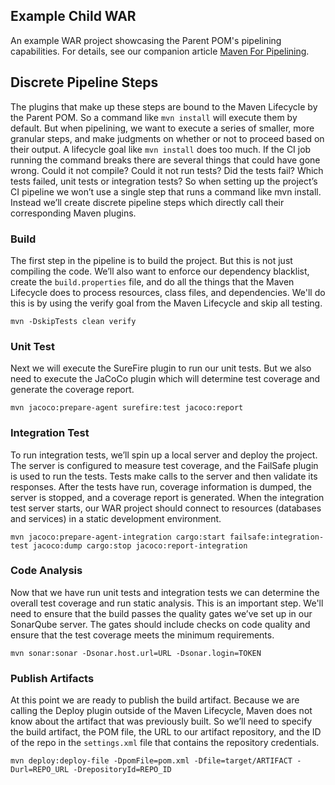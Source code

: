 ## Example Child WAR
An example WAR project showcasing the Parent POM's pipelining capabilities. For details, see our companion article <a href="https://medium.com/eonian-technologies/maven-for-pipelining-part-1-8b850d10a7ee" target="_blank">Maven For Pipelining</a>.

## Discrete Pipeline Steps
The plugins that make up these steps are bound to the Maven Lifecycle by the Parent POM. So a command like `mvn install` will execute them by default. But when pipelining, we want to execute a series of smaller, more granular steps, and make judgments on whether or not to proceed based on their output. A lifecycle goal like `mvn install` does too much. If the CI job running the command breaks there are several things that could have gone wrong. Could it not compile? Could it not run tests? Did the tests fail? Which tests failed, unit tests or integration tests? So when setting up the project’s CI pipeline we won’t use a single step that runs a command like mvn install. Instead we’ll create discrete pipeline steps which directly call their corresponding Maven plugins.

### Build
The first step in the pipeline is to build the project. But this is not just compiling the code. We’ll also want to enforce our dependency blacklist, create the `build.properties` file, and do all the things that the Maven Lifecycle does to process resources, class files, and dependencies. We'll do this is by using the verify goal from the Maven Lifecycle and skip all testing.

```
mvn -DskipTests clean verify
```

### Unit Test
Next we will execute the SureFire plugin to run our unit tests. But we also need to execute the JaCoCo plugin which will determine test coverage and generate the coverage report.

```
mvn jacoco:prepare-agent surefire:test jacoco:report
```

### Integration Test
To run integration tests, we’ll spin up a local server and deploy the project. The server is configured to measure test coverage, and the FailSafe plugin is used to run the tests. Tests make calls to the server and then validate its responses. After the tests have run, coverage information is dumped, the server is stopped, and a coverage report is generated. When the integration test server starts, our WAR project should connect to resources (databases and services) in a static development environment.

```
mvn jacoco:prepare-agent-integration cargo:start failsafe:integration-test jacoco:dump cargo:stop jacoco:report-integration
```

### Code Analysis
Now that we have run unit tests and integration tests we can determine the overall test coverage and run static analysis. This is an important step. We'll need to ensure that the build passes the quality gates we’ve set up in our SonarQube server. The gates should include checks on code quality and ensure that the test coverage meets the minimum requirements. 

```
mvn sonar:sonar -Dsonar.host.url=URL -Dsonar.login=TOKEN
```

### Publish Artifacts
At this point we are ready to publish the build artifact. Because we are calling the Deploy plugin outside of the Maven Lifecycle, Maven does not know about the artifact that was previously built. So we’ll need to specify the build artifact, the POM file, the URL to our artifact repository, and the ID of the repo in the `settings.xml` file that contains the repository credentials.

```
mvn deploy:deploy-file -DpomFile=pom.xml -Dfile=target/ARTIFACT -Durl=REPO_URL -DrepositoryId=REPO_ID
```
